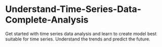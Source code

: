 # Understand-Time-Series-Data-Complete-Analysis
Get started with time series data analysis and learn to create model best suitable for time series. Understand the trends and predict the future.

